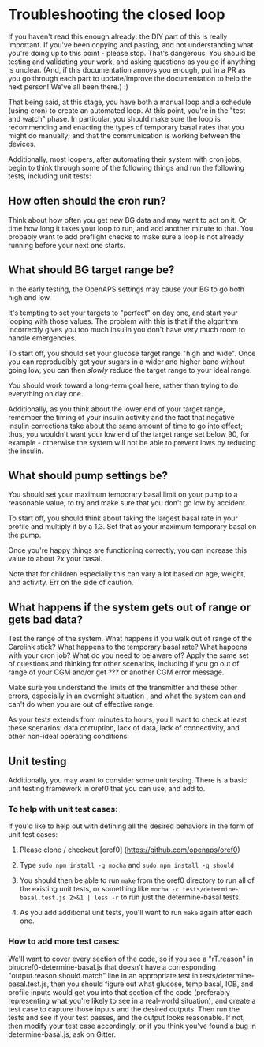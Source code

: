 # Troubleshooting the closed loop

If you haven't read this enough already: the DIY part of this is really important. If you've been copying and pasting, and not understanding what you're doing up to this point - please stop. That's dangerous. You should be testing and validating your work, and asking questions as you go if anything is unclear. (And, if this documentation annoys you enough, put in a PR as you go through each part to update/improve the documentation to help the next person! We've all been there.) :)

That being said, at this stage, you have both a manual loop and a schedule (using cron) to create an automated loop. At this point, you're in the "test and watch" phase. In particular, you should make sure the loop is recommending and enacting the types of temporary basal rates that you might do manually; and that the communication is working between the devices. 

Additionally, most loopers, after automating their system with cron jobs, begin to think through some of the following things and run the following tests, including unit tests:

## How often should the cron run?

Think about how often you get new BG data and may want to act on it. Or, time how long it takes your loop to run, and add another minute to that. You probably want to add preflight checks to make sure a loop is not already running before your next one starts. 

## What should BG target range be?

In the early testing, the OpenAPS settings may cause your BG to go both high and low.

It's tempting to set your targets to "perfect" on day one, and start your looping with those values. The problem with this is that if the algorithm incorrectly gives you too much insulin you don't have very much room to handle emergencies.

To start off, you should set your glucose target range "high and wide". Once you can reproducibly get your sugars in a wider and higher band without going low, you can then *slowly* reduce the target range to your ideal range.

You should work toward a long-term goal here, rather than trying to do everything on day one.

Additionally, as you think about the lower end of your target range, remember the timing of your insulin activity and the fact that negative insulin corrections take about the same amount of time to go into effect; thus, you wouldn't want your low end of the target range set below 90, for example - otherwise the system will not be able to prevent lows by reducing the insulin.

## What should pump settings be?

You should set your maximum temporary basal limit on your pump to a reasonable value, to try and make sure that you don't go low by accident.

To start off, you should think about taking the largest basal rate in your profile and multiply it by a 1.3. Set that as your maximum temporary basal on the pump.

Once you're happy things are functioning correctly, you can increase this value to about 2x your basal.

Note that for children especially this can vary a lot based on age, weight, and activity. Err on the side of caution.

## What happens if the system gets out of range or gets bad data?

Test the range of the system. What happens if you walk out of range of the Carelink stick? What happens to the temporary basal rate? What happens with your cron job? What do you need to be aware of? Apply the same set of questions and thinking for other scenarios, including if you go out of range of your CGM and/or get ??? or another CGM error message.

Make sure you understand the limits of the transmitter and these other errors, especially in an overnight situation , and what the system can and can't do when you are out of effective range.

As your tests extends from minutes to hours, you'll want to check at least these scenarios: data corruption, lack of data, lack of connectivity, and other non-ideal operating conditions.

## Unit testing

Additionally, you may want to consider some unit testing. There is a basic unit testing framework in oref0 that you can use, and add to. 

### To help with unit test cases:

If you'd like to help out with defining all the desired behaviors in the form of unit test cases:

1) Please clone / checkout [oref0] (https://github.com/openaps/oref0)

2) Type `sudo npm install -g mocha` and `sudo npm install -g should`

3) You should then be able to run `make` from the oref0 directory to run all of the existing unit tests, or something like `mocha -c tests/determine-basal.test.js 2>&1 | less -r` to run just the determine-basal tests.

4) As you add additional unit tests, you'll want to run `make` again after each one. 

### How to add more test cases:
 
We'll want to cover every section of the code, so if you see a "rT.reason" in bin/oref0-determine-basal.js that doesn't have a corresponding "output.reason.should.match" line in an appropriate test in tests/determine-basal.test.js, then you should figure out what glucose, temp basal, IOB, and profile inputs would get you into that section of the code (preferably representing what you're likely to see in a real-world situation), and create a test case to capture those inputs and the desired outputs.  Then run the tests and see if your test passes, and the output looks reasonable.  If not, then modify your test case accordingly, or if you think you've found a bug in determine-basal.js, ask on Gitter.

